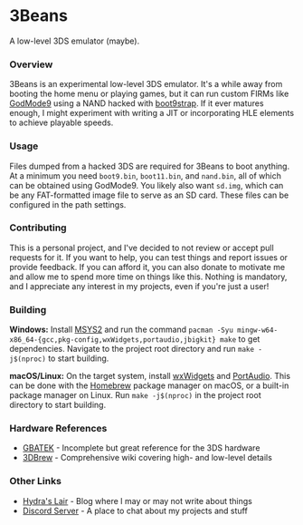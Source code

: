 # 3Beans
A low-level 3DS emulator (maybe).

### Overview
3Beans is an experimental low-level 3DS emulator. It's a while away from booting the home menu or playing games, but it
can run custom FIRMs like [GodMode9](https://github.com/d0k3/GodMode9) using a NAND hacked with
[boot9strap](https://github.com/SciresM/boot9strap). If it ever matures enough, I might experiment with writing a JIT or
incorporating HLE elements to achieve playable speeds.

### Usage
Files dumped from a hacked 3DS are required for 3Beans to boot anything. At a minimum you need `boot9.bin`,
`boot11.bin`, and `nand.bin`, all of which can be obtained using GodMode9. You likely also want `sd.img`, which can be
any FAT-formatted image file to serve as an SD card. These files can be configured in the path settings.

### Contributing
This is a personal project, and I've decided to not review or accept pull requests for it. If you want to help, you can
test things and report issues or provide feedback. If you can afford it, you can also donate to motivate me and allow me
to spend more time on things like this. Nothing is mandatory, and I appreciate any interest in my projects, even if
you're just a user!

### Building
**Windows:** Install [MSYS2](https://www.msys2.org) and run the command
`pacman -Syu mingw-w64-x86_64-{gcc,pkg-config,wxWidgets,portaudio,jbigkit} make` to get dependencies. Navigate to the
project root directory and run `make -j$(nproc)` to start building.

**macOS/Linux:** On the target system, install [wxWidgets](https://www.wxwidgets.org) and
[PortAudio](https://www.portaudio.com). This can be done with the [Homebrew](https://brew.sh) package manager on macOS,
or a built-in package manager on Linux. Run `make -j$(nproc)` in the project root directory to start building.

### Hardware References
* [GBATEK](https://problemkaputt.de/gbatek.htm) - Incomplete but great reference for the 3DS hardware
* [3DBrew](https://www.3dbrew.org) - Comprehensive wiki covering high- and low-level details

### Other Links
* [Hydra's Lair](https://hydr8gon.github.io) - Blog where I may or may not write about things
* [Discord Server](https://discord.gg/JbNz7y4) - A place to chat about my projects and stuff
